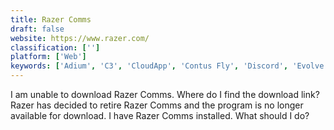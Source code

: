 ```yaml
---
title: Razer Comms
draft: false 
website: https://www.razer.com/
classification: ['']
platform: ['Web']
keywords: ['Adium', 'C3', 'CloudApp', 'Contus Fly', 'Discord', 'Evolve', 'Jitsi', 'Livestream', 'Mumble', 'RaidCall', 'Roger Wilco', 'Slack', 'Spreed', 'Telegram', 'Tox', 'Ventrilo', 'Wire']
---
```

I am unable to download Razer Comms. Where do I find the download link? Razer has decided to retire Razer Comms and the program is no longer available for download. I have Razer Comms installed. What should I do?